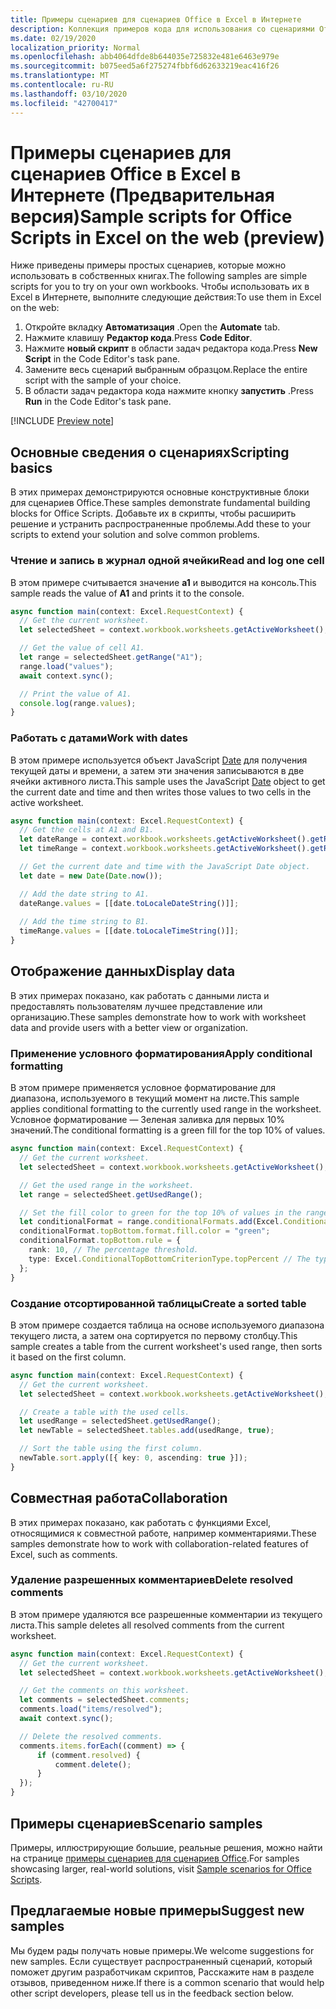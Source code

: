 ```yaml
---
title: Примеры сценариев для сценариев Office в Excel в Интернете
description: Коллекция примеров кода для использования со сценариями Office в Excel в Интернете.
ms.date: 02/19/2020
localization_priority: Normal
ms.openlocfilehash: abb4064dfde8b644035e725832e481e6463e979e
ms.sourcegitcommit: b075eed5a6f275274fbbf6d62633219eac416f26
ms.translationtype: MT
ms.contentlocale: ru-RU
ms.lasthandoff: 03/10/2020
ms.locfileid: "42700417"
---
```

# <a name="sample-scripts-for-office-scripts-in-excel-on-the-web-preview"></a><span data-ttu-id="bbffa-103">Примеры сценариев для сценариев Office в Excel в Интернете (Предварительная версия)</span><span class="sxs-lookup"><span data-stu-id="bbffa-103">Sample scripts for Office Scripts in Excel on the web (preview)</span></span>

<span data-ttu-id="bbffa-104">Ниже приведены примеры простых сценариев, которые можно использовать в собственных книгах.</span><span class="sxs-lookup"><span data-stu-id="bbffa-104">The following samples are simple scripts for you to try on your own workbooks.</span></span> <span data-ttu-id="bbffa-105">Чтобы использовать их в Excel в Интернете, выполните следующие действия:</span><span class="sxs-lookup"><span data-stu-id="bbffa-105">To use them in Excel on the web:</span></span>

1. <span data-ttu-id="bbffa-106">Откройте вкладку **Автоматизация** .</span><span class="sxs-lookup"><span data-stu-id="bbffa-106">Open the **Automate** tab.</span></span>
2. <span data-ttu-id="bbffa-107">Нажмите клавишу **Редактор кода**.</span><span class="sxs-lookup"><span data-stu-id="bbffa-107">Press **Code Editor**.</span></span>
3. <span data-ttu-id="bbffa-108">Нажмите **новый скрипт** в области задач редактора кода.</span><span class="sxs-lookup"><span data-stu-id="bbffa-108">Press **New Script** in the Code Editor's task pane.</span></span>
4. <span data-ttu-id="bbffa-109">Замените весь сценарий выбранным образцом.</span><span class="sxs-lookup"><span data-stu-id="bbffa-109">Replace the entire script with the sample of your choice.</span></span>
5. <span data-ttu-id="bbffa-110">В области задач редактора кода нажмите кнопку **запустить** .</span><span class="sxs-lookup"><span data-stu-id="bbffa-110">Press **Run** in the Code Editor's task pane.</span></span>

[!INCLUDE [Preview note](../includes/preview-note.md)]

## <a name="scripting-basics"></a><span data-ttu-id="bbffa-111">Основные сведения о сценариях</span><span class="sxs-lookup"><span data-stu-id="bbffa-111">Scripting basics</span></span>

<span data-ttu-id="bbffa-112">В этих примерах демонстрируются основные конструктивные блоки для сценариев Office.</span><span class="sxs-lookup"><span data-stu-id="bbffa-112">These samples demonstrate fundamental building blocks for Office Scripts.</span></span> <span data-ttu-id="bbffa-113">Добавьте их в скрипты, чтобы расширить решение и устранить распространенные проблемы.</span><span class="sxs-lookup"><span data-stu-id="bbffa-113">Add these to your scripts to extend your solution and solve common problems.</span></span>

### <a name="read-and-log-one-cell"></a><span data-ttu-id="bbffa-114">Чтение и запись в журнал одной ячейки</span><span class="sxs-lookup"><span data-stu-id="bbffa-114">Read and log one cell</span></span>

<span data-ttu-id="bbffa-115">В этом примере считывается значение **a1** и выводится на консоль.</span><span class="sxs-lookup"><span data-stu-id="bbffa-115">This sample reads the value of **A1** and prints it to the console.</span></span>

``` TypeScript
async function main(context: Excel.RequestContext) {
  // Get the current worksheet.
  let selectedSheet = context.workbook.worksheets.getActiveWorksheet();

  // Get the value of cell A1.
  let range = selectedSheet.getRange("A1");
  range.load("values");
  await context.sync();

  // Print the value of A1.
  console.log(range.values);
}
```

### <a name="work-with-dates"></a><span data-ttu-id="bbffa-116">Работать с датами</span><span class="sxs-lookup"><span data-stu-id="bbffa-116">Work with dates</span></span>

<span data-ttu-id="bbffa-117">В этом примере используется объект JavaScript [Date](https://developer.mozilla.org/docs/web/javascript/reference/global_objects/date) для получения текущей даты и времени, а затем эти значения записываются в две ячейки активного листа.</span><span class="sxs-lookup"><span data-stu-id="bbffa-117">This sample uses the JavaScript [Date](https://developer.mozilla.org/docs/web/javascript/reference/global_objects/date) object to get the current date and time and then writes those values to two cells in the active worksheet.</span></span>

```TypeScript
async function main(context: Excel.RequestContext) {
  // Get the cells at A1 and B1.
  let dateRange = context.workbook.worksheets.getActiveWorksheet().getRange("A1");
  let timeRange = context.workbook.worksheets.getActiveWorksheet().getRange("B1");

  // Get the current date and time with the JavaScript Date object.
  let date = new Date(Date.now());

  // Add the date string to A1.
  dateRange.values = [[date.toLocaleDateString()]];
  
  // Add the time string to B1.
  timeRange.values = [[date.toLocaleTimeString()]];
}
```

## <a name="display-data"></a><span data-ttu-id="bbffa-118">Отображение данных</span><span class="sxs-lookup"><span data-stu-id="bbffa-118">Display data</span></span>

<span data-ttu-id="bbffa-119">В этих примерах показано, как работать с данными листа и предоставлять пользователям лучшее представление или организацию.</span><span class="sxs-lookup"><span data-stu-id="bbffa-119">These samples demonstrate how to work with worksheet data and provide users with a better view or organization.</span></span>

### <a name="apply-conditional-formatting"></a><span data-ttu-id="bbffa-120">Применение условного форматирования</span><span class="sxs-lookup"><span data-stu-id="bbffa-120">Apply conditional formatting</span></span>

<span data-ttu-id="bbffa-121">В этом примере применяется условное форматирование для диапазона, используемого в текущий момент на листе.</span><span class="sxs-lookup"><span data-stu-id="bbffa-121">This sample applies conditional formatting to the currently used range in the worksheet.</span></span> <span data-ttu-id="bbffa-122">Условное форматирование — Зеленая заливка для первых 10% значений.</span><span class="sxs-lookup"><span data-stu-id="bbffa-122">The conditional formatting is a green fill for the top 10% of values.</span></span>

```TypeScript
async function main(context: Excel.RequestContext) {
  // Get the current worksheet.
  let selectedSheet = context.workbook.worksheets.getActiveWorksheet();

  // Get the used range in the worksheet.
  let range = selectedSheet.getUsedRange();

  // Set the fill color to green for the top 10% of values in the range.
  let conditionalFormat = range.conditionalFormats.add(Excel.ConditionalFormatType.topBottom);
  conditionalFormat.topBottom.format.fill.color = "green";
  conditionalFormat.topBottom.rule = {
    rank: 10, // The percentage threshold.
    type: Excel.ConditionalTopBottomCriterionType.topPercent // The type of the top/bottom condition.
  };
}
```

### <a name="create-a-sorted-table"></a><span data-ttu-id="bbffa-123">Создание отсортированной таблицы</span><span class="sxs-lookup"><span data-stu-id="bbffa-123">Create a sorted table</span></span>

<span data-ttu-id="bbffa-124">В этом примере создается таблица на основе используемого диапазона текущего листа, а затем она сортируется по первому столбцу.</span><span class="sxs-lookup"><span data-stu-id="bbffa-124">This sample creates a table from the current worksheet's used range, then sorts it based on the first column.</span></span>

```TypeScript
async function main(context: Excel.RequestContext) {
  // Get the current worksheet.
  let selectedSheet = context.workbook.worksheets.getActiveWorksheet();

  // Create a table with the used cells.
  let usedRange = selectedSheet.getUsedRange();
  let newTable = selectedSheet.tables.add(usedRange, true);

  // Sort the table using the first column.
  newTable.sort.apply([{ key: 0, ascending: true }]);
}
```

## <a name="collaboration"></a><span data-ttu-id="bbffa-125">Совместная работа</span><span class="sxs-lookup"><span data-stu-id="bbffa-125">Collaboration</span></span>

<span data-ttu-id="bbffa-126">В этих примерах показано, как работать с функциями Excel, относящимися к совместной работе, например комментариями.</span><span class="sxs-lookup"><span data-stu-id="bbffa-126">These samples demonstrate how to work with collaboration-related features of Excel, such as comments.</span></span>

### <a name="delete-resolved-comments"></a><span data-ttu-id="bbffa-127">Удаление разрешенных комментариев</span><span class="sxs-lookup"><span data-stu-id="bbffa-127">Delete resolved comments</span></span>

<span data-ttu-id="bbffa-128">В этом примере удаляются все разрешенные комментарии из текущего листа.</span><span class="sxs-lookup"><span data-stu-id="bbffa-128">This sample deletes all resolved comments from the current worksheet.</span></span>

```TypeScript
async function main(context: Excel.RequestContext) {
  // Get the current worksheet.
  let selectedSheet = context.workbook.worksheets.getActiveWorksheet();

  // Get the comments on this worksheet.
  let comments = selectedSheet.comments;
  comments.load("items/resolved");
  await context.sync();

  // Delete the resolved comments.
  comments.items.forEach((comment) => {
      if (comment.resolved) {
          comment.delete();
      }
  });
}
```

## <a name="scenario-samples"></a><span data-ttu-id="bbffa-129">Примеры сценариев</span><span class="sxs-lookup"><span data-stu-id="bbffa-129">Scenario samples</span></span>

<span data-ttu-id="bbffa-130">Примеры, иллюстрирующие большие, реальные решения, можно найти на странице [примеры сценариев для сценариев Office](scenarios/sample-scenario-overview.md).</span><span class="sxs-lookup"><span data-stu-id="bbffa-130">For samples showcasing larger, real-world solutions, visit [Sample scenarios for Office Scripts](scenarios/sample-scenario-overview.md).</span></span>

## <a name="suggest-new-samples"></a><span data-ttu-id="bbffa-131">Предлагаемые новые примеры</span><span class="sxs-lookup"><span data-stu-id="bbffa-131">Suggest new samples</span></span>

<span data-ttu-id="bbffa-132">Мы будем рады получать новые примеры.</span><span class="sxs-lookup"><span data-stu-id="bbffa-132">We welcome suggestions for new samples.</span></span> <span data-ttu-id="bbffa-133">Если существует распространенный сценарий, который поможет другим разработчикам скриптов, Расскажите нам в разделе отзывов, приведенном ниже.</span><span class="sxs-lookup"><span data-stu-id="bbffa-133">If there is a common scenario that would help other script developers, please tell us in the feedback section below.</span></span>
